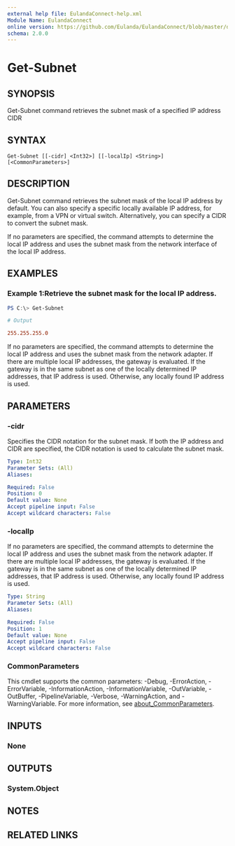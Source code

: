 ```yaml
---
external help file: EulandaConnect-help.xml
Module Name: EulandaConnect
online version: https://github.com/Eulanda/EulandaConnect/blob/master/docs/Get-Subnet.md
schema: 2.0.0
---
```


# Get-Subnet

## SYNOPSIS
Get-Subnet command retrieves the subnet mask of a specified IP address CIDR

## SYNTAX

```
Get-Subnet [[-cidr] <Int32>] [[-localIp] <String>] [<CommonParameters>]
```

## DESCRIPTION
Get-Subnet command retrieves the subnet mask of the local IP address by default. You can also specify a specific locally available IP address, for example, from a VPN or virtual switch. Alternatively, you can specify a CIDR to convert the subnet mask.

If no parameters are specified, the command attempts to determine the local IP address and uses the subnet mask from the network interface of the local IP address.

## EXAMPLES

### Example 1:Retrieve the subnet mask for the local IP address.
```powershell
PS C:\> Get-Subnet
```

```ini
# Output

255.255.255.0
```

If no parameters are specified, the command attempts to determine the local IP address and uses the subnet mask from the network adapter. If there are multiple local IP addresses, the gateway is evaluated. If the gateway is in the same subnet as one of the locally determined IP addresses, that IP address is used. Otherwise, any locally found IP address is used.

## PARAMETERS

### -cidr
Specifies the CIDR notation for the subnet mask. If both the IP address and CIDR are specified, the CIDR notation is used to calculate the subnet mask.

```yaml
Type: Int32
Parameter Sets: (All)
Aliases:

Required: False
Position: 0
Default value: None
Accept pipeline input: False
Accept wildcard characters: False
```

### -localIp
If no parameters are specified, the command attempts to determine the local IP address and uses the subnet mask from the network adapter. If there are multiple local IP addresses, the gateway is evaluated. If the gateway is in the same subnet as one of the locally determined IP addresses, that IP address is used. Otherwise, any locally found IP address is used.

```yaml
Type: String
Parameter Sets: (All)
Aliases:

Required: False
Position: 1
Default value: None
Accept pipeline input: False
Accept wildcard characters: False
```

### CommonParameters
This cmdlet supports the common parameters: -Debug, -ErrorAction, -ErrorVariable, -InformationAction, -InformationVariable, -OutVariable, -OutBuffer, -PipelineVariable, -Verbose, -WarningAction, and -WarningVariable. For more information, see [about_CommonParameters](http://go.microsoft.com/fwlink/?LinkID=113216).

## INPUTS

### None

## OUTPUTS

### System.Object
## NOTES

## RELATED LINKS
